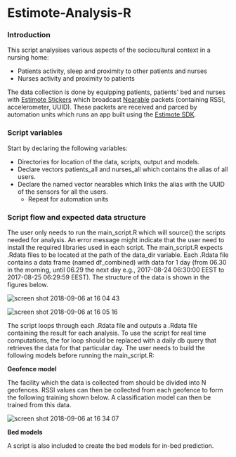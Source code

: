 # Estimote-Analysis-R

### Introduction
This script analysises various aspects of the sociocultural context in a nursing home:
- Patients activity, sleep and proximity to other patients and nurses
- Nurses activity and proximity to patients

The data collection is done by equipping patients, patients' bed and nurses with [Estimote Stickers](https://estimote.com/) which broadcast 
[Nearable](https://estimote.github.io/Android-SDK/JavaDocs/com/estimote/sdk/Nearable.html) packets (containing RSSI, 
accelerometer, UUID). These packets are received and parced by automation units which runs an app built using the 
[Estimote SDK](https://developer.estimote.com/).

### Script variables
Start by declaring the following variables:
- Directories for location of the data, scripts, output and models.
- Declare vectors patients_all and nurses_all which contains the alias of all users.
- Declare the named vector nearables which links the alias with the UUID of the sensors for all the users.
  - Repeat for automation units
  
### Script flow and expected data structure
 
The user only needs to run the main_script.R which will source() the scripts needed for analysis. An error message might indicate that the user need to install the required libraries used in each script.
The main_script.R expects .Rdata files to be located at the path of the data_dir variable.
Each .Rdata file contains a data frame (named df_combined) with data for 1 day (from 06.30 in the morning, until 06.29 the next day e.g., 2017-08-24 06:30:00 EEST to 2017-08-25 06:29:59 EEST). The structure of the data is shown in the figures below.
 
![screen shot 2018-09-06 at 16 04 43](https://user-images.githubusercontent.com/14874913/45159430-65526980-b1ef-11e8-9a40-c53979c21018.png)

![screen shot 2018-09-06 at 16 05 16](https://user-images.githubusercontent.com/14874913/45159452-73a08580-b1ef-11e8-8675-8f7a53f9c2c5.png)

The script loops through each .Rdata file and outputs a .Rdata file containing the result for each analysis. To use the script for real time computations, the for loop should be replaced with a daily db query that retrieves the data for that particular day. The user needs to build the following models before running the main_script.R:

**Geofence model**

The facility which the data is collected from should be divided into N geofences. RSSI values can then be collected from each geofence to form the following training shown below. A classification model can then be trained from this data.

![screen shot 2018-09-06 at 16 34 07](https://user-images.githubusercontent.com/14874913/45160649-b57efb00-b1f2-11e8-8201-3df6ac014069.png)

**Bed models**

A script is also included to create the bed models for in-bed prediction.
 
